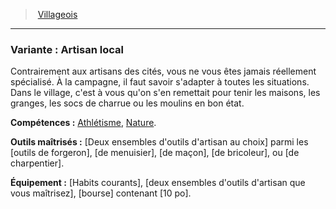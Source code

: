 ﻿> [Villageois](hd_background_villageois.md)

---

### Variante : Artisan local

Contrairement aux artisans des cités, vous ne vous êtes jamais réellement spécialisé. À la campagne, il faut savoir s'adapter à toutes les situations. Dans le village, c'est à vous qu'on s'en remettait pour tenir les maisons, les granges, les socs de charrue ou les moulins en bon état.

**Compétences :** [Athlétisme](hd_abilities_strength_athletisme.md), [Nature](hd_abilities_intelligence_nature.md).

**Outils maîtrisés :** [Deux ensembles d'outils d'artisan au choix] parmi les [outils de forgeron], [de menuisier], [de maçon], [de bricoleur], ou [de charpentier].

**Équipement :** [Habits courants], [deux ensembles d'outils d'artisan que vous maîtrisez], [bourse] contenant [10 po].

